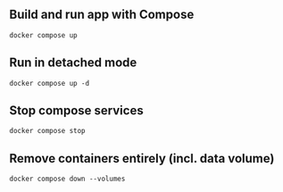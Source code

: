## Build and run app with Compose
`docker compose up`

## Run in detached mode
`docker compose up -d`

## Stop compose services
`docker compose stop`

## Remove containers entirely (incl. data volume)
`docker compose down --volumes`
